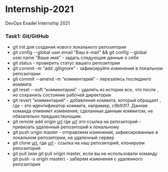 # Internship-2021
DevOps Exadel Internship 2021

### Task1: Git/GitHub 
* git init для создания нового локального репозитория
* git config --global user.email "Ваш e-mail" && git config --global user.name "Ваше имя" - задать следующие данные о себе
* git status - проверить статус вашего репозитория
* git commit -m “add .gitignore” - зафиксируйте изменения в локальном репозитории
* git commit --amend -m “комментарий” - перезапись последнего коммита
* git reset --soft <commit> “комментарий” - удалить из истории все, что после <commit>, но сохранить состояние рабочей директории
* git revert <commit> “комментарий” - добавления коммита, который обращает <commit>, где <commit> - это идентификатор коммита, например, c9b93f7. Данная команда отменяет изменения, сделанные данным коммитом, не обязательно предшествующим. 
* git remote add origin [url](http:// "URL") где [url](http:// "URL") это ссылка на репозиторий - привязать удаленный репозиторий к локальному 
* git push origin master - отправляем изменения, зафиксированные в локальном репозитории, на удаленный сервер
* git clone [url](http:// "URL"), где [url](http:// "URL") - ссылка на наш репозиторий, клонируем репозиторий 
* git pull (или git pull origin master, если вы не использовали команду git push -u origin master) - заберем изменения с удаленного репозитория   
  

